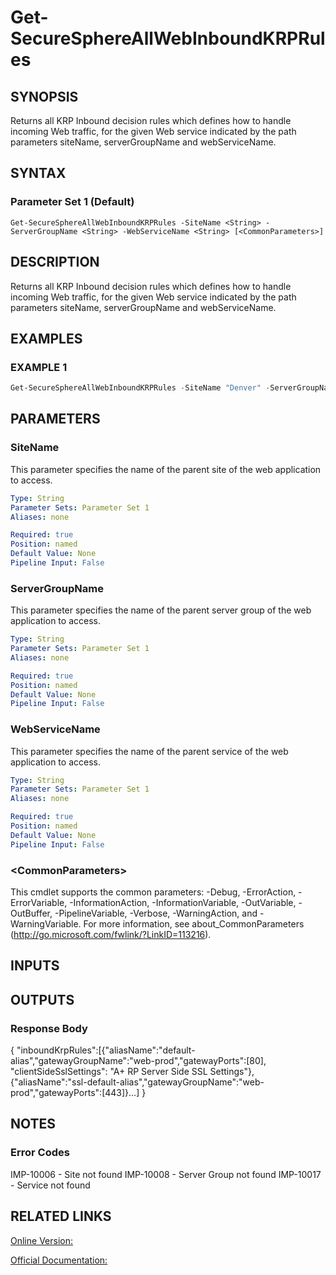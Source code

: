 ﻿# Get-SecureSphereAllWebInboundKRPRules

## SYNOPSIS
Returns all KRP Inbound decision rules which defines how to handle incoming Web traffic, for the given Web service indicated by the path parameters siteName, serverGroupName and webServiceName.

## SYNTAX

### Parameter Set 1 (Default)
```
Get-SecureSphereAllWebInboundKRPRules -SiteName <String> -ServerGroupName <String> -WebServiceName <String> [<CommonParameters>]
```

## DESCRIPTION
Returns all KRP Inbound decision rules which defines how to handle incoming Web traffic, for the given Web service indicated by the path parameters siteName, serverGroupName and webServiceName.

## EXAMPLES

### EXAMPLE 1

```powershell
Get-SecureSphereAllWebInboundKRPRules -SiteName "Denver" -ServerGroupName "HR-Prod" -WebServiceName
```

## PARAMETERS

### SiteName
This parameter specifies the name of the parent site of the web application to access.

```yaml
Type: String
Parameter Sets: Parameter Set 1
Aliases: none

Required: true
Position: named
Default Value: None
Pipeline Input: False
```

### ServerGroupName
This parameter specifies the name of the parent server group of the web application to access.

```yaml
Type: String
Parameter Sets: Parameter Set 1
Aliases: none

Required: true
Position: named
Default Value: None
Pipeline Input: False
```

### WebServiceName
This parameter specifies the name of the parent service of the web application to access.

```yaml
Type: String
Parameter Sets: Parameter Set 1
Aliases: none

Required: true
Position: named
Default Value: None
Pipeline Input: False
```

### \<CommonParameters\>
This cmdlet supports the common parameters: -Debug, -ErrorAction, -ErrorVariable, -InformationAction, -InformationVariable, -OutVariable, -OutBuffer, -PipelineVariable, -Verbose, -WarningAction, and -WarningVariable. For more information, see about_CommonParameters (http://go.microsoft.com/fwlink/?LinkID=113216).

## INPUTS

## OUTPUTS

### Response Body
{
"inboundKrpRules":[{"aliasName":"default-alias","gatewayGroupName":"web-prod","gatewayPorts":[80], "clientSideSslSettings": "A+ RP Server Side SSL Settings"},
{"aliasName":"ssl-default-alias","gatewayGroupName":"web-prod","gatewayPorts":[443]}…]
}

## NOTES

### Error Codes
IMP-10006 - Site not found
IMP-10008 - Server Group not found
IMP-10017 - Service not found

## RELATED LINKS

[Online Version:](https://github.com/akshinmustafayev/SecureSpherePS/tree/master/Documentation)

[Official Documentation:](https://docs.imperva.com/bundle/v13.6-api-reference-guide/page/61881.htm)



